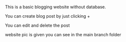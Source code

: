 This is a basic blogging website without database.

You can create blog post by just clicking + 

You can edit and delete the post

website pic is given you can see in the main branch folder
